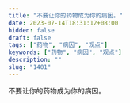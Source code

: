 ```yaml
---
title: "不要让你的药物成为你的病因。"
date: 2023-07-14T18:31:12+08:00
hidden: false
draft: false
tags: ["药物", "病因", "观点"]
keywords: ["药物", "病因", "观点"]
description: ""
slug: "1401"
---
```


不要让你的药物成为你的病因。